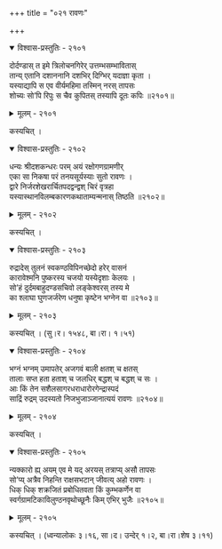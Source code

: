 +++
title = "०२१ रावणः"

+++



<details open><summary>विश्वास-प्रस्तुतिः - २१०१</summary>

दोर्दण्डास् त इमे त्रिलोचनगिरेर् उत्तम्भसम्भावितास्  
तान्य् एतानि दशाननानि दशभिर् दिग्भिर् यदाज्ञा कृता ।  
यस्याद्यापि स एव वीर्यमहिमा तस्मिन् नरस् तापसः   
शोच्यः सो’पि रिपुः स चैव कुपितस् तस्यापि दूतः कपिः ॥२१०१॥
</details>

<details><summary>मूलम् - २१०१</summary>

दोर्दण्डास् त इमे त्रिलोचनगिरेर् उत्तम्भसम्भावितास्  
तान्य् एतानि दशाननानि दशभिर् दिग्भिर् यदाज्ञा कृता ।  
यस्याद्यापि स एव वीर्यमहिमा तस्मिन् नरस् तापसः   
शोच्यः सो’पि रिपुः स चैव कुपितस् तस्यापि दूतः कपिः ॥२१०१॥
</details>


कस्यचित् ।  



<details open><summary>विश्वास-प्रस्तुतिः - २१०२</summary>

धन्यः श्रीदशकन्धरः परम् अयं रक्षोगणग्रामणीर्  
एका सा निकषा परं तनयसूर्यस्याः सुतो रावणः ।  
द्वारे निर्जरशेखरार्चितपदद्वन्द्वश् चिरं वृत्रहा  
यस्यास्थानविलम्बकारणकथाताम्यन्मनास् तिष्ठति ॥२१०२॥
</details>

<details><summary>मूलम् - २१०२</summary>

धन्यः श्रीदशकन्धरः परम् अयं रक्षोगणग्रामणीर्  
एका सा निकषा परं तनयसूर्यस्याः सुतो रावणः ।  
द्वारे निर्जरशेखरार्चितपदद्वन्द्वश् चिरं वृत्रहा  
यस्यास्थानविलम्बकारणकथाताम्यन्मनास् तिष्ठति ॥२१०२॥
</details>


कस्यचित् ।  



<details open><summary>विश्वास-प्रस्तुतिः - २१०३</summary>

रुद्रादेस् तुलनं स्वकण्ठविपिनच्छेदो हरेर् वासनं  
कारावेश्मनि पुष्करस्य चजयो यस्येदृशाः केलयः ।  
सो’हं दुर्दमबाहुदण्डसचिवो लङ्केश्वरस् तस्य मे  
का श्लाघा घुणजर्जरेण धनुषा कृष्टेन भग्नेन वा ॥२१०३॥
</details>

<details><summary>मूलम् - २१०३</summary>

रुद्रादेस् तुलनं स्वकण्ठविपिनच्छेदो हरेर् वासनं  
कारावेश्मनि पुष्करस्य चजयो यस्येदृशाः केलयः ।  
सो’हं दुर्दमबाहुदण्डसचिवो लङ्केश्वरस् तस्य मे  
का श्लाघा घुणजर्जरेण धनुषा कृष्टेन भग्नेन वा ॥२१०३॥
</details>


कस्यचित् । (सु।र। १५४८, बा।रा। १।५१)  



<details open><summary>विश्वास-प्रस्तुतिः - २१०४</summary>

भग्नं भग्नम् उमापतेर् अजगवं बाली क्षतश् च क्षतस्  
तालाः सप्त हता हताश् च जलधिर् बद्धश् च बद्धश् च सः ।  
आः किं तेन सशैलसागरधराधारोरगेन्द्रास्पदं  
साद्रिं रुद्रम् उदस्यतो निजभुजाञ्जानात्ययं रावणः ॥२१०४॥
</details>

<details><summary>मूलम् - २१०४</summary>

भग्नं भग्नम् उमापतेर् अजगवं बाली क्षतश् च क्षतस्  
तालाः सप्त हता हताश् च जलधिर् बद्धश् च बद्धश् च सः ।  
आः किं तेन सशैलसागरधराधारोरगेन्द्रास्पदं  
साद्रिं रुद्रम् उदस्यतो निजभुजाञ्जानात्ययं रावणः ॥२१०४॥
</details>


कस्यचित् ।  



<details open><summary>विश्वास-प्रस्तुतिः - २१०५</summary>

न्यक्कारो ह्य् अयम् एव मे यद् अरयस् तत्राप्य् असौ तापसः  
सो’प्य् अत्रैव निहन्ति राक्षसभटान् जीवत्य् अहो रावणः ।  
धिक् धिक् शक्रजितं प्रबोधितवता किं कुम्भकर्णेन वा  
स्वर्गग्रामटिकाविलुण्ठनवृथोच्छूनैः किम् एभिर् भुजैः ॥२१०५॥
</details>

<details><summary>मूलम् - २१०५</summary>

न्यक्कारो ह्य् अयम् एव मे यद् अरयस् तत्राप्य् असौ तापसः  
सो’प्य् अत्रैव निहन्ति राक्षसभटान् जीवत्य् अहो रावणः ।  
धिक् धिक् शक्रजितं प्रबोधितवता किं कुम्भकर्णेन वा  
स्वर्गग्रामटिकाविलुण्ठनवृथोच्छूनैः किम् एभिर् भुजैः ॥२१०५॥
</details>


कस्यचित् । (ध्वन्यालोकः ३।१६, सा।द। उन्देर् १।२, बा।रा।शेष ३।११)  

